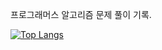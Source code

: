프로그래머스 알고리즘 문제 풀이 기록.

[![Top Langs](https://github-readme-stats.vercel.app/api/top-langs/?username=ellen24k)](https://github.com/anuraghazra/github-readme-stats)
